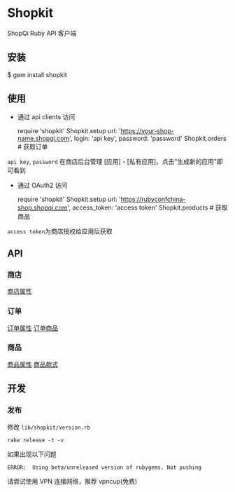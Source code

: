 # Shopkit

ShopQi Ruby API 客户端

## 安装

$ gem install shopkit

## 使用

* 通过 api clients 访问

    require 'shopkit'
    Shopkit.setup url: 'https://your-shop-name.shopqi.com', login: 'api key', password: 'password'
    Shopkit.orders # 获取订单

`api key`, `password` 在商店后台管理 [应用] - [私有应用]，点击"生成新的应用"即可看到

* 通过 OAuth2 访问

    require 'shopkit'
    Shopkit.setup url: 'https://rubyconfchina-shop.shopqi.com', access_token: 'access token'
    Shopkit.products # 获取商品

`access token`为商店授权给应用后获取

## API

### 商店

[商店属性](https://github.com/saberma/shopqi/blob/master/app/views/api/v1/shops/show.rabl)

### 订单

[订单属性](https://github.com/saberma/shopqi/blob/master/app/views/api/v1/orders/show.rabl)
[订单商品](https://github.com/saberma/shopqi/blob/master/app/views/api/v1/orders/line_items/show.rabl)

### 商品

[商品属性](https://github.com/saberma/shopqi/blob/master/app/views/api/v1/products/show.rabl)
[商品款式](https://github.com/saberma/shopqi/blob/master/app/views/api/v1/product_variants/show.rabl)

## 开发

### 发布

修改 `lib/shopkit/version.rb`

    rake release -t -v

如果出现以下问题

    ERROR:  Using beta/unreleased version of rubygems. Not pushing

请尝试使用 VPN 连接网络，推荐 vpncup(免费)
